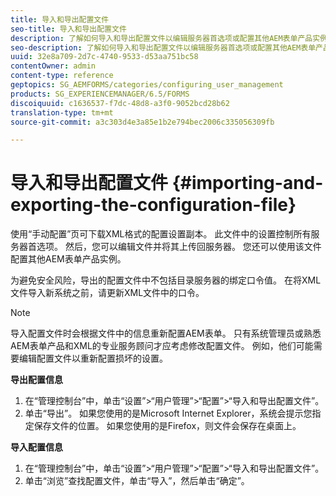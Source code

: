 ```yaml
---
title: 导入和导出配置文件
seo-title: 导入和导出配置文件
description: 了解如何导入和导出配置文件以编辑服务器首选项或配置其他AEM表单产品实例。
seo-description: 了解如何导入和导出配置文件以编辑服务器首选项或配置其他AEM表单产品实例。
uuid: 32e8a709-2d7c-4740-9533-d53aa751bc58
contentOwner: admin
content-type: reference
geptopics: SG_AEMFORMS/categories/configuring_user_management
products: SG_EXPERIENCEMANAGER/6.5/FORMS
discoiquuid: c1636537-f7dc-48d8-a3f0-9052bcd28b62
translation-type: tm+mt
source-git-commit: a3c303d4e3a85e1b2e794bec2006c335056309fb

---
```



# 导入和导出配置文件 {#importing-and-exporting-the-configuration-file}

使用“手动配置”页可下载XML格式的配置设置副本。 此文件中的设置控制所有服务器首选项。 然后，您可以编辑文件并将其上传回服务器。 您还可以使用该文件配置其他AEM表单产品实例。

为避免安全风险，导出的配置文件中不包括目录服务器的绑定口令值。 在将XML文件导入新系统之前，请更新XML文件中的口令。

>[!NOTE]
>
>导入配置文件时会根据文件中的信息重新配置AEM表单。 只有系统管理员或熟悉AEM表单产品和XML的专业服务顾问才应考虑修改配置文件。 例如，他们可能需要编辑配置文件以重新配置损坏的设置。

**导出配置信息**

1. 在“管理控制台”中，单击“设置”>“用户管理”>“配置”>“导入和导出配置文件”。
1. 单击“导出”。 如果您使用的是Microsoft Internet Explorer，系统会提示您指定保存文件的位置。 如果您使用的是Firefox，则文件会保存在桌面上。

**导入配置信息**

1. 在“管理控制台”中，单击“设置”>“用户管理”>“配置”>“导入和导出配置文件”。
1. 单击“浏览”查找配置文件，单击“导入”，然后单击“确定”。

